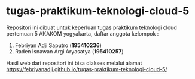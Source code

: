 # tugas-praktikum-teknologi-cloud-5
Repositori ini dibuat untuk keperluan tugas praktikum teknologi cloud pertemuan 5 AKAKOM yogyakarta, daftar anggota kelompok :
1. Febriyan Adji Saputro (**195410236**)
2. Raden Isnawan Argi Aryasatya (**195410257**)

Hasil web dari repositori ini bisa diakses melalui alamat https://febriyanadji.github.io/tugas-praktikum-teknologi-cloud-5/
